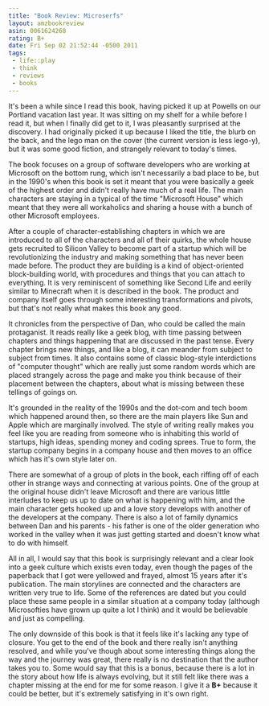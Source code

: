 ```yaml
--- 
title: "Book Review: Microserfs"
layout: amzbookreview
asin: 0061624268
rating: B+
date: Fri Sep 02 21:52:44 -0500 2011
tags:
 - life::play
 - think
 - reviews
 - books
---
```

It's been a while since I read this book, having picked it up at
Powells on our Portland vacation last year.  It was sitting on my
shelf for a while before I read it, but when I finally did get to it,
I was pleasantly surprised at the discovery.  I had originally picked
it up because I liked the title, the blurb on the back, and the lego
man on the cover (the current version is less lego-y), but it was
some good fiction, and strangely relevant to today's times.

The book focuses on a group of software developers who are working at
Microsoft on the bottom rung, which isn't necessarily a bad place to
be, but in the 1990's when this book is set it meant that you were
basically a geek of the highest order and didn't really have much of a
real life.  The main characters are staying in a typical of the time
"Microsoft House" which meant that they were all workaholics and
sharing a house with a bunch of other Microsoft employees.

After a couple of character-establishing chapters in which we are
introduced to all of the characters and all of their quirks, the whole
house gets recruited to Silicon Valley to become part of a startup
which will be revolutionizing the industry and making something that
has never been made before.  The product they are building is a kind
of object-oriented block-building world, with procedures and things
that you can attach to everything.  It is very reminiscent of
something like Second Life and eerily similar to Minecraft when it is
described in the book.  The product and company itself goes through
some interesting transformations and pivots, but that's not really
what makes this book any good.

It chronicles from the perspective of
Dan, who could be called the main protaganist.  It reads really like a
geek blog, with time passing between chapters and things happening
that are discussed in the past tense.   Every chapter brings new
things, and like a blog, it can meander from subject to subject from
times.  It also contains some of classic blog-style interdictions of
"computer thought" which are really just some random words which
are placed strangely across the page and make you think because of
their placement between the chapters, about what is missing between
these tellings of goings on.

It's grounded in the reality of the 1990s and the dot-com and tech
boom which happened around then, so there are the main players like
Sun and Apple which are marginally involved.  The style of writing
really makes you feel like you are reading from someone who is
inhabiting this world of startups, high ideas, spending money and
coding sprees.  True to form, the startup company begins in a company
house and then moves to an office which has it's own style later on.

There are somewhat of a group of plots in the book, each riffing off
of each other in strange ways and connecting at various points.  One
of the group at the original house didn't leave Microsoft and there
are various little interludes to keep us up to date on what is
happening with him, and the main character gets hooked up and a love
story develops with another of the developers at the company.  There
is also a lot of family dynamics between Dan and his parents - his
father is one of the older generation who worked in the valley when it
was just getting started and doesn't know what to do with himself.

All in all, I would say that this book is surprisingly relevant and a
clear look into a geek culture which exists even today, even though
the pages of the paperback that I got were yellowed and frayed, almost
15 years after it's publication.  The main storylines are connected
and the characters are written very true to life.  Some of the
references are dated but you could place these same people in a
similar situation at a company today (although Microsofties have grown
up quite a lot I think) and it would be believable and just as
compelling.

The only downside of this book is that it feels like it's lacking any
type of closure.  You get to the end of the book and there really
isn't anything resolved, and while you've though about some
interesting things along the way and the journey was great, there
really is no destination that the author takes you to.  Some would say
that this is a bonus, because there is a lot in the story about how
life is always evolving, but it still felt like there was a chapter
missing at the end for me for some reason.  I give it a **B+** because
it could be better, but it's extremely satisfying in it's own right.


